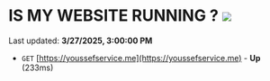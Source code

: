 # IS MY WEBSITE RUNNING ? [![](https://img.shields.io/static/v1?label=Sponsor&message=%E2%9D%A4&logo=GitHub&color=%23fe8e86)](https://github.com/sponsors/Youssef-Lehmam)

Last updated: **3/27/2025, 3:00:00 PM**

- `GET` [https://youssefservice.me](https://youssefservice.me) - **Up** (233ms)

